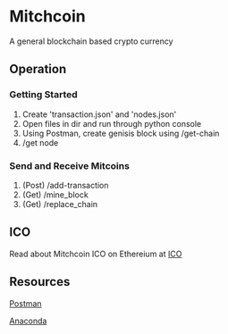 # Mitchcoin
A general blockchain based crypto currency

## Operation
### Getting Started
1. Create 'transaction.json' and 'nodes.json'
2. Open files in dir and run through python console
3. Using Postman, create genisis block using /get-chain
4. /get node
### Send and Receive Mitcoins
1. (Post) /add-transaction
2. (Get) /mine_block 
3. (Get) /replace_chain

## ICO
Read about Mitchcoin ICO on Ethereium at [ICO](./ICO.md)

## Resources
[Postman](https://www.postman.com)

[Anaconda](https://www.anaconda.com)
